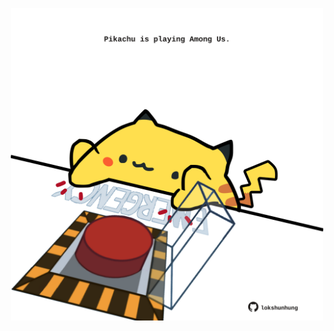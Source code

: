 <!-- built at 10/07/2023, 09:00:52 UTC -->
<p align="center">
  <img width="500" height="500" src="./ReadmeImage.svg">
</p>
